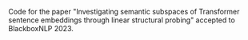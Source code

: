 Code for the paper "Investigating semantic subspaces of Transformer sentence embeddings through linear structural probing" accepted to BlackboxNLP 2023.
